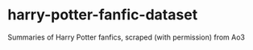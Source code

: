 # harry-potter-fanfic-dataset
Summaries of Harry Potter fanfics, scraped (with permission) from Ao3
